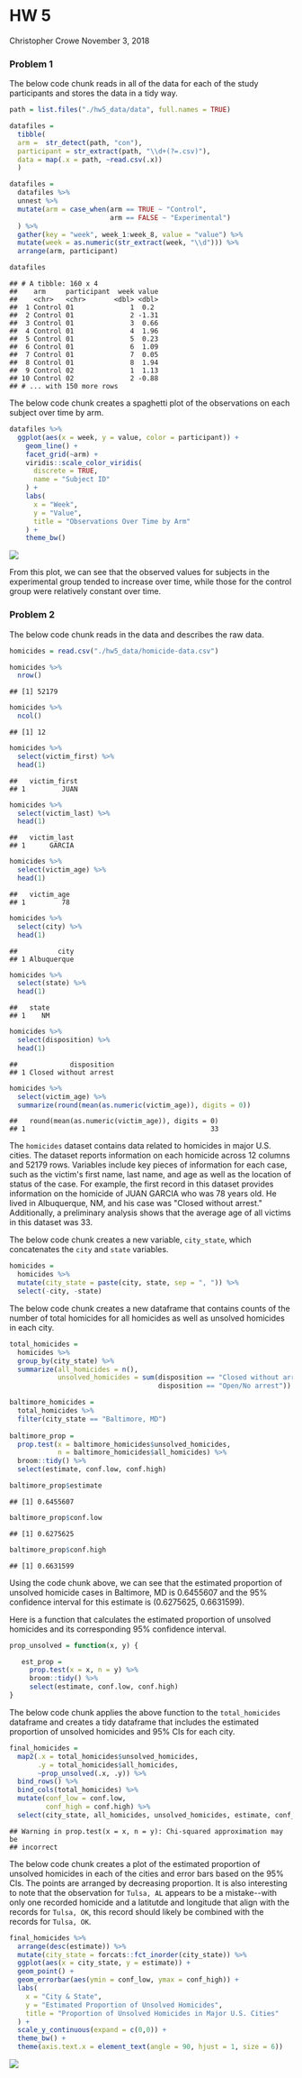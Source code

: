HW 5
================
Christopher Crowe
November 3, 2018

### Problem 1

The below code chunk reads in all of the data for each of the study participants and stores the data in a tidy way.

``` r
path = list.files("./hw5_data/data", full.names = TRUE)

datafiles = 
  tibble(
  arm =  str_detect(path, "con"),
  participant = str_extract(path, "\\d+(?=.csv)"),
  data = map(.x = path, ~read.csv(.x))
  )

datafiles =
  datafiles %>% 
  unnest %>% 
  mutate(arm = case_when(arm == TRUE ~ "Control",
                         arm == FALSE ~ "Experimental")
  ) %>% 
  gather(key = "week", week_1:week_8, value = "value") %>% 
  mutate(week = as.numeric(str_extract(week, "\\d"))) %>% 
  arrange(arm, participant)

datafiles
```

    ## # A tibble: 160 x 4
    ##    arm     participant  week value
    ##    <chr>   <chr>       <dbl> <dbl>
    ##  1 Control 01              1  0.2 
    ##  2 Control 01              2 -1.31
    ##  3 Control 01              3  0.66
    ##  4 Control 01              4  1.96
    ##  5 Control 01              5  0.23
    ##  6 Control 01              6  1.09
    ##  7 Control 01              7  0.05
    ##  8 Control 01              8  1.94
    ##  9 Control 02              1  1.13
    ## 10 Control 02              2 -0.88
    ## # ... with 150 more rows

The below code chunk creates a spaghetti plot of the observations on each subject over time by arm.

``` r
datafiles %>% 
  ggplot(aes(x = week, y = value, color = participant)) +
    geom_line() +
    facet_grid(~arm) +
    viridis::scale_color_viridis(
      discrete = TRUE,
      name = "Subject ID"
    ) +
    labs(
      x = "Week",
      y = "Value",
      title = "Observations Over Time by Arm"
    ) +
    theme_bw()
```

![](p8105_hw5_clc2229_files/figure-markdown_github/unnamed-chunk-2-1.png)

From this plot, we can see that the observed values for subjects in the experimental group tended to increase over time, while those for the control group were relatively constant over time.

### Problem 2

The below code chunk reads in the data and describes the raw data.

``` r
homicides = read.csv("./hw5_data/homicide-data.csv")

homicides %>%
  nrow()
```

    ## [1] 52179

``` r
homicides %>% 
  ncol()
```

    ## [1] 12

``` r
homicides %>% 
  select(victim_first) %>% 
  head(1)
```

    ##   victim_first
    ## 1         JUAN

``` r
homicides %>% 
  select(victim_last) %>% 
  head(1)
```

    ##   victim_last
    ## 1      GARCIA

``` r
homicides %>% 
  select(victim_age) %>% 
  head(1)
```

    ##   victim_age
    ## 1         78

``` r
homicides %>% 
  select(city) %>% 
  head(1)
```

    ##          city
    ## 1 Albuquerque

``` r
homicides %>% 
  select(state) %>% 
  head(1)
```

    ##   state
    ## 1    NM

``` r
homicides %>% 
  select(disposition) %>% 
  head(1)
```

    ##             disposition
    ## 1 Closed without arrest

``` r
homicides %>% 
  select(victim_age) %>% 
  summarize(round(mean(as.numeric(victim_age)), digits = 0))
```

    ##   round(mean(as.numeric(victim_age)), digits = 0)
    ## 1                                              33

The `homicides` dataset contains data related to homicides in major U.S. cities. The dataset reports information on each homicide across 12 columns and 52179 rows. Variables include key pieces of information for each case, such as the victim's first name, last name, and age as well as the location of status of the case. For example, the first record in this dataset provides information on the homicide of JUAN GARCIA who was 78 years old. He lived in Albuquerque, NM, and his case was "Closed without arrest." Additionally, a preliminary analysis shows that the average age of all victims in this dataset was 33.

The below code chunk creates a new variable, `city_state`, which concatenates the `city` and `state` variables.

``` r
homicides = 
  homicides %>% 
  mutate(city_state = paste(city, state, sep = ", ")) %>% 
  select(-city, -state)
```

The below code chunk creates a new dataframe that contains counts of the number of total homicides for all homicides as well as unsolved homicides in each city.

``` r
total_homicides = 
  homicides %>% 
  group_by(city_state) %>% 
  summarize(all_homicides = n(),
            unsolved_homicides = sum(disposition == "Closed without arrest" | 
                                     disposition == "Open/No arrest"))
```

``` r
baltimore_homicides =
  total_homicides %>% 
  filter(city_state == "Baltimore, MD")
  
baltimore_prop = 
  prop.test(x = baltimore_homicides$unsolved_homicides,
            n = baltimore_homicides$all_homicides) %>% 
  broom::tidy() %>% 
  select(estimate, conf.low, conf.high)

baltimore_prop$estimate
```

    ## [1] 0.6455607

``` r
baltimore_prop$conf.low
```

    ## [1] 0.6275625

``` r
baltimore_prop$conf.high
```

    ## [1] 0.6631599

Using the code chunk above, we can see that the estimated proportion of unsolved homicide cases in Baltimore, MD is 0.6455607 and the 95% confidence interval for this estimate is (0.6275625, 0.6631599).

Here is a function that calculates the estimated proportion of unsolved homicides and its corresponding 95% confidence interval.

``` r
prop_unsolved = function(x, y) {

   est_prop = 
     prop.test(x = x, n = y) %>% 
     broom::tidy() %>% 
     select(estimate, conf.low, conf.high)
}
```

The below code chunk applies the above function to the `total_homicides` dataframe and creates a tidy dataframe that includes the estimated proportion of unsolved homicides and 95% CIs for each city.

``` r
final_homicides =
  map2(.x = total_homicides$unsolved_homicides, 
       .y = total_homicides$all_homicides, 
       ~prop_unsolved(.x, .y)) %>% 
  bind_rows() %>% 
  bind_cols(total_homicides) %>% 
  mutate(conf_low = conf.low,
         conf_high = conf.high) %>% 
  select(city_state, all_homicides, unsolved_homicides, estimate, conf_low, conf_high) 
```

    ## Warning in prop.test(x = x, n = y): Chi-squared approximation may be
    ## incorrect

The below code chunk creates a plot of the estimated proportion of unsolved homicides in each of the cities and error bars based on the 95% CIs. The points are arranged by decreasing proportion. It is also interesting to note that the observation for `Tulsa, AL` appears to be a mistake--with only one recorded homicide and a latitutde and longitude that align with the records for `Tulsa, OK`, this record should likely be combined with the records for `Tulsa, OK`.

``` r
final_homicides %>% 
  arrange(desc(estimate)) %>% 
  mutate(city_state = forcats::fct_inorder(city_state)) %>% 
  ggplot(aes(x = city_state, y = estimate)) +
  geom_point() +
  geom_errorbar(aes(ymin = conf_low, ymax = conf_high)) +
  labs(
    x = "City & State",
    y = "Estimated Proportion of Unsolved Homicides",
    title = "Proportion of Unsolved Homicides in Major U.S. Cities"
  ) +
  scale_y_continuous(expand = c(0,0)) +
  theme_bw() +
  theme(axis.text.x = element_text(angle = 90, hjust = 1, size = 6)) 
```

![](p8105_hw5_clc2229_files/figure-markdown_github/unnamed-chunk-9-1.png)
